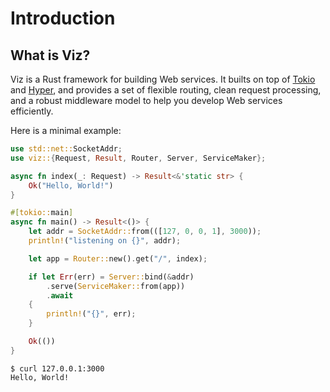 # Introduction

## What is Viz?

Viz is a Rust framework for building Web services. It builts on top of [Tokio] and [Hyper],
and provides a set of flexible routing, clean request processing, and a robust middleware model to help you develop Web services efficiently.

Here is a minimal example:

```rust
use std::net::SocketAddr;
use viz::{Request, Result, Router, Server, ServiceMaker};

async fn index(_: Request) -> Result<&'static str> {
    Ok("Hello, World!")
}

#[tokio::main]
async fn main() -> Result<()> {
    let addr = SocketAddr::from(([127, 0, 0, 1], 3000));
    println!("listening on {}", addr);

    let app = Router::new().get("/", index);

    if let Err(err) = Server::bind(&addr)
        .serve(ServiceMaker::from(app))
        .await
    {
        println!("{}", err);
    }

    Ok(())
}
```

```console
$ curl 127.0.0.1:3000
Hello, World!
```

[Tokio]: https://tokio.rs/
[Hyper]: https://hyper.rs/
